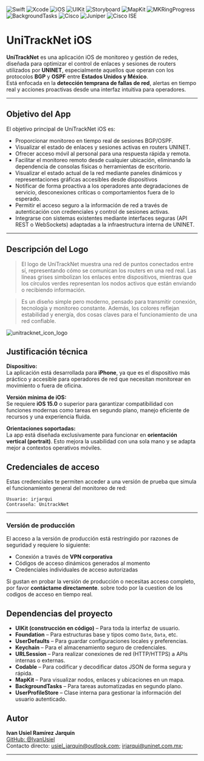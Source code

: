![Swift](https://img.shields.io/badge/Swift-FA7343?style=for-the-badge&logo=swift&logoColor=white)
![Xcode](https://img.shields.io/badge/Xcode-147EFB?style=for-the-badge&logo=xcode&logoColor=white)
![iOS](https://img.shields.io/badge/iOS-000000?style=for-the-badge&logo=apple&logoColor=white)
![UIKit](https://img.shields.io/badge/UIKit-343434?style=for-the-badge&logo=apple&logoColor=white)
![Storyboard](https://img.shields.io/badge/Storyboard-FFD700?style=for-the-badge)
![MapKit](https://img.shields.io/badge/MapKit-339933?style=for-the-badge&logo=apple&logoColor=white)
![MKRingProgress](https://img.shields.io/badge/MKRingProgress-8E44AD?style=for-the-badge)
![BackgroundTasks](https://img.shields.io/badge/Background_Processing-FF6F61?style=for-the-badge)
![Cisco](https://img.shields.io/badge/Cisco-Networking-blue?style=for-the-badge&logo=cisco&logoColor=white)
![Juniper](https://img.shields.io/badge/Juniper-Networking-005073?style=for-the-badge)
![Cisco ISE](https://img.shields.io/badge/Cisco%20ISE-NAC%20%7C%20AAA-blue?style=for-the-badge&logo=cisco&logoColor=white)



# UniTrackNet iOS

**UniTrackNet** es una aplicación iOS de monitoreo y gestión de redes, diseñada para optimizar el control de enlaces y sesiones de routers utilizados por **UNINET**, especialmente aquellos que operan con los protocolos **BGP** y **OSPF** entre **Estados Unidos y México**.  
Está enfocada en la **detección temprana de fallas de red**, alertas en tiempo real y acciones proactivas desde una interfaz intuitiva para operadores.

---

## Objetivo del App

El objetivo principal de UniTrackNet iOS es:

- Proporcionar monitoreo en tiempo real de sesiones BGP/OSPF.
- Visualizar el estado de enlaces y sesiones activas en routers UNINET.
- Ofrecer acceso móvil al personal para una respuesta rápida y remota.
- Facilitar el monitoreo remoto desde cualquier ubicación, eliminando la dependencia de consolas físicas o herramientas de escritorio.
- Visualizar el estado actual de la red mediante paneles dinámicos y representaciones gráficas accesibles desde dispositivos
- Notificar de forma proactiva a los operadores ante degradaciones de servicio, desconexiones críticas o comportamientos fuera de lo esperado.
- Permitir el acceso seguro a la información de red a través de autenticación con credenciales y control de sesiones activas.
- Integrarse con sistemas existentes mediante interfaces seguras (API REST o WebSockets) adaptadas a la infraestructura interna de UNINET.
---

## Descripción del Logo

>El logo de UniTrackNet muestra una red de puntos conectados entre sí, representando cómo se comunican los routers en una red real.
>Las líneas grises simbolizan los enlaces entre dispositivos, mientras que los círculos verdes representan los nodos activos que están enviando o recibiendo información.

>Es un diseño simple pero moderno, pensado para transmitir conexión, tecnología y monitoreo constante. Además, los colores reflejan estabilidad y energía, dos cosas claves para el funcionamiento de una red confiable.

![unitracknet_icon_logo](https://github.com/user-attachments/assets/e04d1a55-741d-431e-ab16-ba1901af77b6)

## Justificación técnica

**Dispositivo:**  
La aplicación está desarrollada para **iPhone**, ya que es el dispositivo más práctico y accesible para operadores de red que necesitan monitorear en movimiento o fuera de oficina.

**Versión mínima de iOS:**  
Se requiere **iOS 15.0** o superior para garantizar compatibilidad con funciones modernas como tareas en segundo plano, manejo eficiente de recursos y una experiencia fluida.

**Orientaciones soportadas:**  
La app está diseñada exclusivamente para funcionar en **orientación vertical (portrait)**. Esto mejora la usabilidad con una sola mano y se adapta mejor a contextos operativos móviles.

## Credenciales de acceso

Estas credenciales te permiten acceder a una versión de prueba que simula el funcionamiento general del monitoreo de red:

```
Usuario: irjarqui
Contraseña: UnitrackNet
```

---

### Versión de producción

El acceso a la versión de producción está restringido por razones de seguridad y requiere lo siguiente:

- Conexión a través de **VPN corporativa**
- Códigos de acceso dinámicos generados al momento
- Credenciales individuales de acceso autorizadas

Si gustan en probar la versión de producción o necesitas acceso completo, por favor **contáctame directamente**.
 sobre todo por la cuestion de los codigos de acceso en tiempo real.

## Dependencias del proyecto

- **UIKit (construcción en código)** – Para toda la interfaz de usuario.
- **Foundation** – Para estructuras base y tipos como `Date`, `Data`, etc.
- **UserDefaults** – Para guardar configuraciones locales y preferencias.
- **Keychain** – Para el almacenamiento seguro de credenciales.
- **URLSession** – Para realizar conexiones de red (HTTP/HTTPS) a APIs internas o externas.
- **Codable** – Para codificar y decodificar datos JSON de forma segura y rápida.
- **MapKit** – Para visualizar nodos, enlaces y ubicaciones en un mapa.
- **BackgroundTasks** – Para tareas automatizadas en segundo plano.
- **UserProfileStore** – Clase interna para gestionar la información del usuario autenticado.

## Autor

**Ivan Usiel Ramírez Jarquín**  
[GitHub: @IvanUsiel](https://github.com/IvanUsiel)  
Contacto directo: usiel_jarquin@outlook.com; irjarqui@uninet.com.mx;

---
